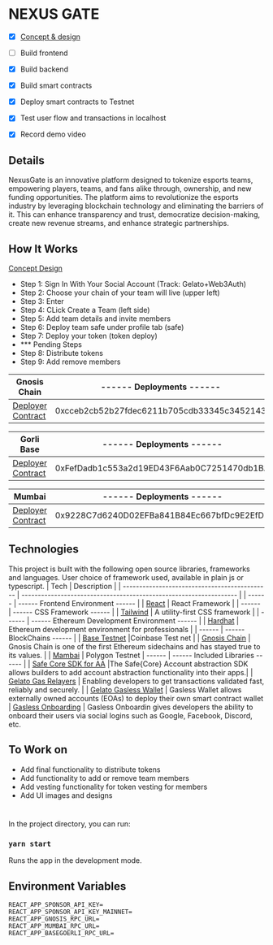 # NEXUS GATE

- [x] [Concept & design](https://www.figma.com/file/IRfl6Cu2ZHBUDMtQ24UUPo/NexuSgate?node-id=306%3A374&t=vS02wnUjE6Opj3nD-1
) 
- [ ] Build frontend
- [x] Build backend
- [x] Build smart contracts
- [x] Deploy smart contracts to Testnet
- [x] Test user flow and transactions in localhost
- [x] Record demo video


## Details

NexusGate is an innovative platform designed to tokenize esports teams, empowering players, teams, and fans alike through, ownership, and new funding opportunities. The platform aims to revolutionize the esports industry by leveraging blockchain technology and eliminating the barriers of it. This can enhance transparency and trust, democratize decision-making, create new revenue streams, and enhance strategic partnerships.

## How It Works
[Concept Design ](https://www.figma.com/file/IRfl6Cu2ZHBUDMtQ24UUPo/NexuSgate?node-id=306%3A374&t=vS02wnUjE6Opj3nD-1
) 
- Step 1: Sign In With Your Social Account (Track: Gelato+Web3Auth)
- Step 2: Choose your chain of your team will live (upper left)
- Step 3: Enter
- Step 4: CLick Create a Team (left side) 
- Step 5: Add team details and invite members 
- Step 6: Deploy team safe under profile tab (safe)
- Step 7: Deploy your token (token deploy)
- *** Pending Steps
- Step 8: Distribute tokens
- Step 9: Add remove members


 | Gnosis Chain | ------ Deployments ------ |
 | --------------------------------------------- | ------------------------------------------------------------------ |
 | [Deployer Contract](https://gnosisscan.io/tx/0x66e94d6e7fe65adda8dfd4c6ea80925492920d55d7c242026b35911f6a24b5aa) | 0xcceb2cb52b27fdec6211b705cdb33345c3452143

 | Gorli Base | ------ Deployments ------ |
 | --------------------------------------------- | ------------------------------------------------------------------ |
 | [Deployer Contract](https://goerli.basescan.org/address/0xFefDadb1c553a2d19ED43F6Aab0C7251470db1BA) | 0xFefDadb1c553a2d19ED43F6Aab0C7251470db1BA |

  | Mumbai | ------ Deployments ------ |
 | --------------------------------------------- | ------------------------------------------------------------------ |
 | [Deployer Contract](https://mumbai.polygonscan.com/tx/0x355cafc5815fb6cf4b33b7fd35b32d06086154af3e7a7a101c33dd24c645ba30) | 0x9228C7d6240D02EFBa841B84Ec667bfDc9E2EfDD |


## Technologies

This project is built with the following open source libraries, frameworks and languages. User choice of framework used, available in plain js or typescript.
| Tech | Description |
| --------------------------------------------- | ------------------------------------------------------------------ |
| ------ | ------ Frontend Environment ------ |
| [React](https://react.dev/) | React Framework |
| ------ | ------ CSS Framework ------ |
| [Tailwind](https://tailwindcss.com/) | A utility-first CSS framework |
| ------ | ------ Ethereum Development Environment ------ |
| [Hardhat](https://hardhat.org/) | Ethereum development environment for professionals |
| ------ | ------ BlockChains ------ |
| [Base Testnet](https://bridge.base.org/) |Coinbase Test net |
| [Gnosis Chain](https://www.gnosis.io/) | Gnosis Chain is one of the first Ethereum sidechains and has stayed true to its values. |
| [Mambai](https://mumbai.polygonscan.com/) | Polygon Testnet
| ------ | ------ Included Libraries ------ |
| [Safe Core SDK for AA](https://docs.safe.global/learn/safe-core/safe-core-account-abstraction-sdk) |The Safe{Core} Account abstraction SDK allows builders to add account abstraction functionality into their apps.|
| [Gelato Gas Relayers](https://docs.gelato.network/developer-services/relay) | Enabling developers to get transactions validated fast, reliably and securely. |
| [Gelato Gasless Wallet](https://docs.gelato.network/developer-services/gasless-wallet) | Gasless Wallet allows externally owned accounts (EOAs) to deploy their own smart contract wallet
| [Gasless Onboarding](https://docs.gelato.network/developer-services/gasless-wallet/gasless-onboarding) | Gasless Onboardin gives developers the ability to onboard their users via social logins such as Google, Facebook, Discord, etc.


## To Work on

- Add final functionality to distribute tokens
- Add functionality to add or remove team members
- Add vesting functionality for token vesting for members
- Add UI images and designs

# 

In the project directory, you can run:

### `yarn start`

Runs the app in the development mode.


## Environment Variables
```
REACT_APP_SPONSOR_API_KEY=
REACT_APP_SPONSOR_API_KEY_MAINNET=
REACT_APP_GNOSIS_RPC_URL=
REACT_APP_MUMBAI_RPC_URL=
REACT_APP_BASEGOERLI_RPC_URL=
```
